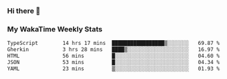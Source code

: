 ### Hi there 👋

<!--
**royschrauwen/royschrauwen** is a ✨ _special_ ✨ repository because its `README.md` (this file) appears on your GitHub profile.

Here are some ideas to get you started:

- 🔭 I’m currently working on ...
- 🌱 I’m currently learning ...
- 👯 I’m looking to collaborate on ...
- 🤔 I’m looking for help with ...
- 💬 Ask me about ...
- 📫 How to reach me: ...
- 😄 Pronouns: ...
- ⚡ Fun fact: ...
-->


### My WakaTime Weekly Stats
<!--START_SECTION:waka-->

```txt
TypeScript        14 hrs 17 mins  █████████████████▒░░░░░░░   69.87 %
Gherkin           3 hrs 28 mins   ████▒░░░░░░░░░░░░░░░░░░░░   16.97 %
HTML              56 mins         █░░░░░░░░░░░░░░░░░░░░░░░░   04.60 %
JSON              53 mins         █░░░░░░░░░░░░░░░░░░░░░░░░   04.34 %
YAML              23 mins         ▒░░░░░░░░░░░░░░░░░░░░░░░░   01.93 %
```

<!--END_SECTION:waka-->
